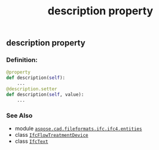 ﻿---
title: description property
second_title: Aspose.CAD for Python via .NET API References
description: 
type: docs
weight: 40
url: /python-net/aspose.cad.fileformats.ifc.ifc4.entities/ifcflowtreatmentdevice/description/
is_root: false
---

## description property

### Definition:
```python
@property
def description(self):
    ...
@description.setter
def description(self, value):
    ...
```

### See Also
* module [`aspose.cad.fileformats.ifc.ifc4.entities`](../../)
* class [`IfcFlowTreatmentDevice`](/cad/python-net/aspose.cad.fileformats.ifc.ifc4.entities/ifcflowtreatmentdevice)
* class [`IfcText`](/cad/python-net/aspose.cad.fileformats.ifc.ifc4.types/ifctext)
